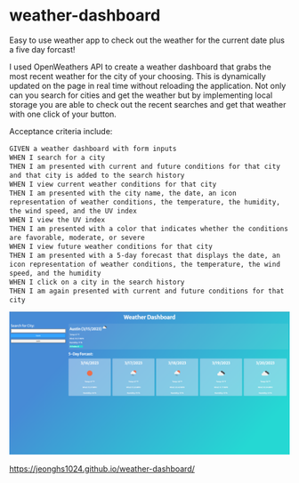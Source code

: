 # weather-dashboard

Easy to use weather app to check out the weather for the current date plus a five day forcast!

I used OpenWeathers API to create a weather dashboard that grabs the most recent weather for the city of your choosing. 
This is dynamically updated on the page in real time without reloading the application.
Not only can you search for cities and get the weather but by implementing local storage you are able to check out the recent searches and get that weather with one click of your button.

Acceptance criteria include:
```
GIVEN a weather dashboard with form inputs
WHEN I search for a city
THEN I am presented with current and future conditions for that city and that city is added to the search history
WHEN I view current weather conditions for that city
THEN I am presented with the city name, the date, an icon representation of weather conditions, the temperature, the humidity, the wind speed, and the UV index
WHEN I view the UV index
THEN I am presented with a color that indicates whether the conditions are favorable, moderate, or severe
WHEN I view future weather conditions for that city
THEN I am presented with a 5-day forecast that displays the date, an icon representation of weather conditions, the temperature, the wind speed, and the humidity
WHEN I click on a city in the search history
THEN I am again presented with current and future conditions for that city
```
![](assets/images/weather-dashboard.png)

https://jeonghs1024.github.io/weather-dashboard/



